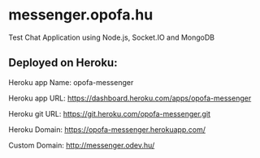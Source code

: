 # messenger.opofa.hu

Test Chat Application using Node.js, Socket.IO and MongoDB

## Deployed on Heroku:

Heroku app Name: opofa-messenger

Heroku app URL: https://dashboard.heroku.com/apps/opofa-messenger

Heroku git URL: https://git.heroku.com/opofa-messenger.git

Heroku Domain: https://opofa-messenger.herokuapp.com/

Custom Domain: http://messenger.odev.hu/
